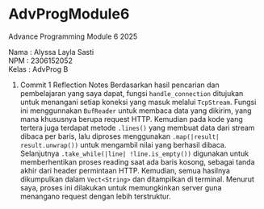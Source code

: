 # AdvProgModule6
Advance Programming Module 6 2025

Nama    : Alyssa Layla Sasti </br>
NPM     : 2306152052 </br>
Kelas   : AdvProg B</br>

1. Commit 1 Reflection Notes
Berdasarkan hasil pencarian dan pembelajaran yang saya dapat, fungsi `handle_connection` ditujukan untuk menangani setiap koneksi yang masuk melalui `TcpStream`. Fungsi ini menggunnakan `BufReader` untuk membaca data yang dikirim, yang mana khususnya berupa request HTTP. Kemudian pada kode yang tertera juga terdapat metode `.lines()` yang membuat data dari stream dibaca per baris, lalu diproses menggunakan `.map(|result| result.unwrap())` untuk mengambil nilai yang berhasil dibaca. Selanjutnya `.take_while(|line| !line.is_empty())` digunakan untuk memberhentikan proses reading saat ada baris kosong, sebagai tanda akhir dari header permintaan HTTP. Kemudian, semua hasilnya dikumpulkan dalam `Vect<String>` dan ditampilkan di terminal. Menurut saya, proses ini dilakukan untuk memungkinkan server guna menangano request dengan lebih terstruktur. 